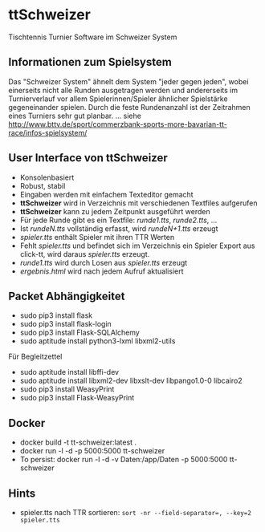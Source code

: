 # ttSchweizer
Tischtennis Turnier Software im Schweizer System

## Informationen zum Spielsystem

Das "Schweizer System" ähnelt dem System "jeder gegen jeden", wobei einerseits nicht alle Runden ausgetragen werden und andererseits im Turnierverlauf vor allem Spielerinnen/Spieler ähnlicher Spielstärke gegeneinander spielen.
Durch die feste Rundenanzahl ist der Zeitrahmen eines Turniers sehr gut planbar.
... siehe http://www.bttv.de/sport/commerzbank-sports-more-bavarian-tt-race/infos-spielsystem/

## User Interface von **ttSchweizer**

* Konsolenbasiert
* Robust, stabil
* Eingaben werden mit einfachem Texteditor gemacht
* **ttSchweizer** wird in Verzeichnis mit verschiedenen Textfiles aufgerufen
* **ttSchweizer** kann zu jedem Zeitpunkt ausgeführt werden
* Für jede Runde gibt es ein Textfile: *runde1.tts*, *runde2.tts*, ...
* Ist *rundeN.tts* vollständig erfasst, wird *rundeN+1.tts* erzeugt
* *spieler.tts* enthält Spieler mit ihren TTR Werten
* Fehlt *spieler.tts* und befindet sich im Verzeichnis ein Spieler Export aus click-tt, wird daraus *spieler.tts* erzeugt.
* *runde1.tts* wird durch Losen aus *spieler.tts* erzeugt
* *ergebnis.html* wird nach jedem Aufruf aktualisiert

## Packet Abhängigkeitet

* sudo pip3 install flask
* sudo pip3 install flask-login
* sudo pip3 install Flask-SQLAlchemy
* sudo aptitude install python3-lxml libxml2-utils

Für Begleitzettel
* sudo aptitude install libffi-dev
* sudo aptitude install libxml2-dev libxslt-dev libpango1.0-0 libcairo2
* sudo pip3 install WeasyPrint
* sudo pip3 install Flask-WeasyPrint

## Docker

* docker build -t tt-schweizer:latest .
* docker run -l -d -p 5000:5000 tt-schweizer
* To persist: docker run -l -d -v Daten:/app/Daten -p 5000:5000 tt-schweizer
  

## Hints

* spieler.tts nach TTR sortieren: `sort -nr --field-separator=, --key=2 spieler.tts`
